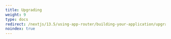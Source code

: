 ```yaml
---
title: Upgrading
weight: 9
type: docs
redirect: /nextjs/13.5/using-app-router/building-your-application/upgrading/codemods
noindex: true
---
```

